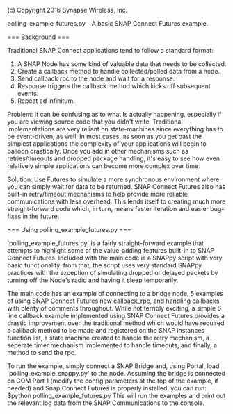 (c) Copyright 2016 Synapse Wireless, Inc.

polling_example_futures.py - A basic SNAP Connect Futures example.

 === Background ===

Traditional SNAP Connect applications tend to follow a standard format:

1. A SNAP Node has some kind of valuable data that needs to be collected. 
2. Create a callback method to handle collected/polled data from a node.
2. Send callback rpc to the node and wait for a response.
3. Response triggers the callback method which kicks off subsequent events.
4. Repeat ad infinitum.

Problem: It can be confusing as to what is actually happening, especially if you 
are viewing source code that you didn't write.  Traditional implementations are
very reliant on state-machines since everything has to be event-driven, as well.
In most cases, as soon as you get past the simplest applications the complexity 
of your applications will begin to balloon drastically.  Once you add in other
mechanisms such as retries/timeouts and dropped package handling, it's easy to 
see how even relatively simple applications can become more complex over time.

Solution: Use Futures to simulate a more synchronous environment where you can 
simply wait for data to be returned.    SNAP Connect Futures also has built-in 
retry/timeout mechanisms to help provide more reliable communications with less 
overhead. This lends itself to creating much more straight-forward code which, 
in turn, means faster iteration and easier bug-fixes in the future.

 === Using polling_example_futures.py ===
 
'polling_example_futures.py' is a fairly straight-forward example that attempts
to highlight some of the value-adding features built-in to SNAP Connect Futures.
Included with the main code is a SNAPpy script with very basic functionality.
from that, the script uses very standard SNAPpy practices with the exception of 
simulating dropped or delayed packets by turning off the Node's radio and having
it sleep temporarily.

The main code has an example of connecting to a bridge node, 5 examples of
using SNAP Connect Futures new callback_rpc, and handling callbacks with plenty
of comments throughout.  While not terribly exciting, a simple 6 line callback 
example implemented using SNAP Connect Futures provides a drastic improvement 
over the traditional method which would have required a callback method to be 
made and registered on the SNAP instances function list, a state machine 
created to handle the retry mechanism, a seperate timer mechanism implemented 
to handle timeouts, and finally, a method to send the rpc.

To run the example, simply connect a SNAP Bridge and, using Portal, load 
'polling_example_snappy.py' to the node. Assuming the bridge is connected 
on COM Port 1 (modify the config parameters at the top of the example, if needed)
and Snap Connect Futures is properly installed, you can run:
$python polling_example_futures.py 
This will run the examples and print out the relevant log data from the SNAP 
Communications to the console.